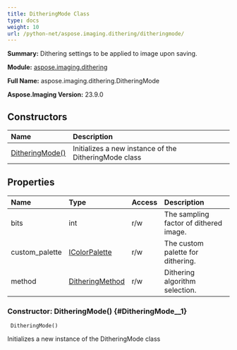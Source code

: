 ```yaml
---
title: DitheringMode Class
type: docs
weight: 10
url: /python-net/aspose.imaging.dithering/ditheringmode/
---
```


**Summary:** Dithering settings to be applied to image upon saving.

**Module:** [aspose.imaging.dithering](/imaging/python-net/aspose.imaging.dithering/)

**Full Name:** aspose.imaging.dithering.DitheringMode

**Aspose.Imaging Version:** 23.9.0

## **Constructors**
| **Name** | **Description** |
| :- | :- |
| [DitheringMode()](#DitheringMode__1) | Initializes a new instance of the DitheringMode class |
## **Properties**
| **Name** | **Type** | **Access** | **Description** |
| :- | :- | :- | :- |
| bits | int | r/w | The sampling factor of dithered image. |
| custom_palette | [IColorPalette](/imaging/python-net/aspose.imaging/icolorpalette) | r/w | The custom palette for dithering. |
| method | [DitheringMethod](/imaging/python-net/aspose.imaging/ditheringmethod) | r/w | Dithering algorithm selection. |


### Constructor: DitheringMode() {#DitheringMode__1}


```
 DitheringMode() 
```

Initializes a new instance of the DitheringMode class

